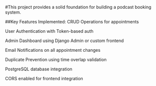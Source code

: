#This project provides a solid foundation for building a podcast booking system.

##Key Features Implemented:
CRUD Operations for appointments

User Authentication with Token-based auth

Admin Dashboard using Django Admin or custom frontend

Email Notifications on all appointment changes

Duplicate Prevention using time overlap validation

PostgreSQL database integration

CORS enabled for frontend integration
